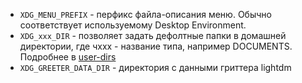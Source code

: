 - `XDG_MENU_PREFIX` - перфикс файла-описания меню. Обычно соответствует используемому Desktop Environment.
- `XDG_xxx_DIR` - позволяет задать дефолтные папки в домашней директории, где чxxx - название типа, например DOCUMENTS. Подробнее в [user-dirs](user-dirs.md)
- `XDG_GREETER_DATA_DIR` - директория с данными гриттера lightdm
